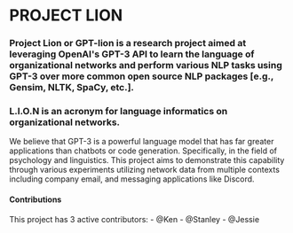 # PROJECT LION

### Project Lion or GPT-lion is a research project aimed at leveraging OpenAI's GPT-3 API to learn the language of organizational networks and perform various NLP tasks using GPT-3 over more common open source NLP packages [e.g., Gensim, NLTK, SpaCy, etc.].

### L.I.O.N is an acronym for language informatics on organizational networks.

We believe that GPT-3 is a powerful language model that has far greater applications than chatbots or code generation. Specifically, in the field of psychology and linguistics. This project aims to demonstrate this capability through various experiments utilizing network data from multiple contexts including company email, and messaging applications like Discord.

#### Contributions
This project has 3 active contributors:
    - @Ken
    - @Stanley
    - @Jessie
